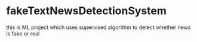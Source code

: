 # fakeTextNewsDetectionSystem
this is ML project which uses supervised algorithm to detect whether news is fake or real 
